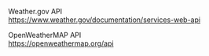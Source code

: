 Weather.gov API     
https://www.weather.gov/documentation/services-web-api     

OpenWeatherMAP API     
https://openweathermap.org/api    
